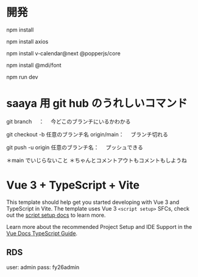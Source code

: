 # 開発

npm install

npm install axios

npm install v-calendar@next @popperjs/core

npm install @mdi/font

npm run dev

# saaya 用 git hub のうれしいコマンド

git branch 　：
　今どこのブランチにいるかわかる

git checkout -b 任意のブランチ名 origin/main：
　ブランチ切れる

git push -u origin 任意のブランチ名：
　プッシュできる

＊main でいじらないこと
＊ちゃんとコメントアウトもコメントもしようね

# Vue 3 + TypeScript + Vite

This template should help get you started developing with Vue 3 and TypeScript in Vite. The template uses Vue 3 `<script setup>` SFCs, check out the [script setup docs](https://v3.vuejs.org/api/sfc-script-setup.html#sfc-script-setup) to learn more.

Learn more about the recommended Project Setup and IDE Support in the [Vue Docs TypeScript Guide](https://vuejs.org/guide/typescript/overview.html#project-setup).

## RDS

user: admin
pass: fy26admin

